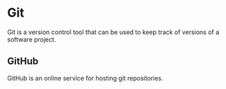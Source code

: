 # Git



Git is a version control tool that can be used to keep track of versions of a software project.


## GitHub



GitHub is an online service for hosting git repositories.